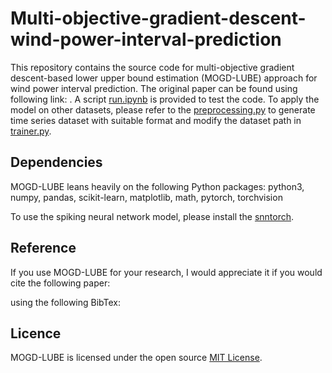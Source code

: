 # Multi-objective-gradient-descent-wind-power-interval-prediction
This repository contains the source code for multi-objective gradient descent-based lower upper bound estimation (MOGD-LUBE) approach for wind power interval prediction. The original paper can be found using following link: .
A script [run.ipynb](https://github.com/icarusunimelb/Multi-objective-gradient-descent-wind-power-interval-prediction/blob/main/run.ipynb) is provided to test the code. To apply the model on other datasets, please refer to the [preprocessing.py](https://github.com/icarusunimelb/Multi-objective-gradient-descent-wind-power-interval-prediction/blob/main/preprocessing.py) to generate time series dataset with suitable format and modify the dataset path in [trainer.py](https://github.com/icarusunimelb/Multi-objective-gradient-descent-wind-power-interval-prediction/blob/main/trainer.py).  

## Dependencies
MOGD-LUBE leans heavily on the following Python packages: python3, numpy, pandas, scikit-learn, matplotlib, math, pytorch, torchvision

To use the spiking neural network model, please install the [snntorch](https://snntorch.readthedocs.io/en/latest). 

## Reference 
If you use MOGD-LUBE for your research, I would appreciate it if you would cite the following paper: 

using the following BibTex: 

## Licence
MOGD-LUBE is licensed under the open source [MIT License](https://github.com/icarusunimelb/Multi-objective-gradient-descent-wind-power-interval-prediction/blob/main/LICENSE.md).

